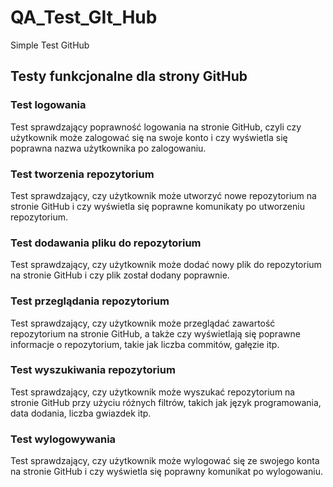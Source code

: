 # QA_Test_GIt_Hub
Simple Test GitHub


## Testy funkcjonalne dla strony GitHub

### Test logowania

Test sprawdzający poprawność logowania na stronie GitHub, czyli czy użytkownik może zalogować się na swoje konto i czy wyświetla się poprawna nazwa użytkownika po zalogowaniu.

### Test tworzenia repozytorium

Test sprawdzający, czy użytkownik może utworzyć nowe repozytorium na stronie GitHub i czy wyświetla się poprawne komunikaty po utworzeniu repozytorium.

### Test dodawania pliku do repozytorium

Test sprawdzający, czy użytkownik może dodać nowy plik do repozytorium na stronie GitHub i czy plik został dodany poprawnie.

### Test przeglądania repozytorium

Test sprawdzający, czy użytkownik może przeglądać zawartość repozytorium na stronie GitHub, a także czy wyświetlają się poprawne informacje o repozytorium, takie jak liczba commitów, gałęzie itp.

### Test wyszukiwania repozytorium

Test sprawdzający, czy użytkownik może wyszukać repozytorium na stronie GitHub przy użyciu różnych filtrów, takich jak język programowania, data dodania, liczba gwiazdek itp.

### Test wylogowywania

Test sprawdzający, czy użytkownik może wylogować się ze swojego konta na stronie GitHub i czy wyświetla się poprawny komunikat po wylogowaniu.
